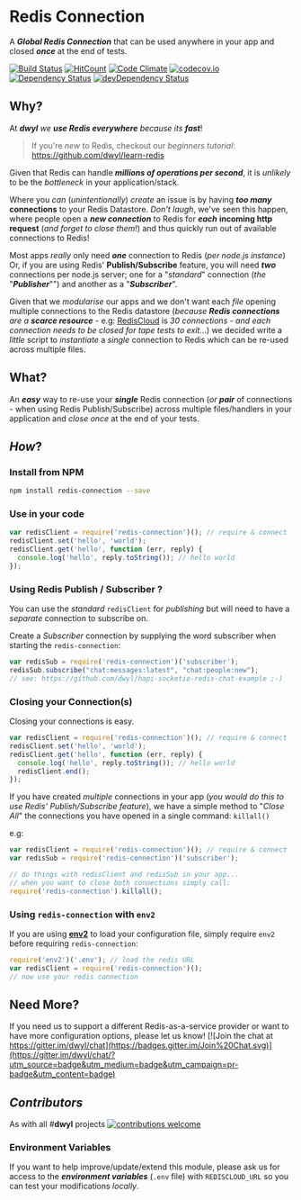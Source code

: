 # Redis Connection

A ***Global Redis Connection*** that can be used anywhere in your app
and closed ***once*** at the end of tests.

[![Build Status](https://travis-ci.org/dwyl/redis-connection.svg)](https://travis-ci.org/dwyl/redis-connection)
[![HitCount](https://hitt.herokuapp.com/nelsonic/redis-connection.svg)](https://github.com/dwyl/redis-connection)
[![Code Climate](https://codeclimate.com/github/dwyl/redis-connection/badges/gpa.svg)](https://codeclimate.com/github/dwyl/redis-connection)
[![codecov.io](http://codecov.io/github/dwyl/redis-connection/coverage.svg?branch=master)](http://codecov.io/github/dwyl/redis-connection?branch=master)
[![Dependency Status](https://david-dm.org/dwyl/redis-connection.svg)](https://david-dm.org/dwyl/redis-connection)
[![devDependency Status](https://david-dm.org/dwyl/redis-connection/dev-status.svg)](https://david-dm.org/dwyl/redis-connection#info=devDependencies)


## Why?

At ***dwyl*** *we* ***use Redis everywhere*** *because its* ***fast***!

> If you're *new* to Redis, checkout our *beginners tutorial*:
https://github.com/dwyl/learn-redis

Given that Redis can handle ***millions of operations per second***,
it is *unlikely* to be the *bottleneck* in your application/stack.

Where you *can* (*unintentionally*) *create* an issue is by having
***too many*** **connections** to your Redis Datastore.
*Don't laugh*, we've seen this happen,
where people open a ***new connection*** to Redis
for ***each*** **incoming http request**
(*and forget to close them!*) and thus quickly run out
of available connections to Redis!

Most apps *really* only need ***one*** connection to Redis (*per node.js instance*)
Or, if you are using Redis' **Publish/Subscribe** feature, you will need ***two*** connections per node.js server; one for a "*standard*" connection (*the* "***Publisher***"") and another as a "***Subscriber***".


Given that we *modularise* our apps and we
don't want each *file* opening multiple connections to the Redis datastore
(*because* ***Redis connections*** *are a* ***scarce resource*** - e.g: [RedisCloud](https://addons.heroku.com/rediscloud) is *30 connections* - *and
  each connection needs to be closed for tape tests to exit*...)
we decided write a *little* script to *instantiate* a *single* connection
to Redis which can be re-used across multiple files.


## What?

An ***easy*** way to re-use your ***single*** Redis connection
(*or* ***pair*** of connections - when using Redis Publish/Subscribe)
across multiple files/handlers in your application
and *close once* at the end of your tests.


## *How*?

### Install from NPM

```sh
npm install redis-connection --save
```

### Use in your code

```js
var redisClient = require('redis-connection')(); // require & connect
redisClient.set('hello', 'world');
redisClient.get('hello', function (err, reply) {
  console.log('hello', reply.toString()); // hello world
});
```

### Using Redis Publish / Subscriber ?

You can use the *standard* `redisClient` for *publishing* but
will need to have a *separate* connection to subscribe on.

Create a *Subscriber* connection by supplying the word subscriber
when starting the `redis-connection`:

```js
var redisSub = require('redis-connection')('subscriber');
redisSub.subscribe("chat:messages:latest", "chat:people:new");
// see: https://github.com/dwyl/hapi-socketio-redis-chat-example ;-)
```

### Closing your Connection(s)

Closing your connections is easy.

```js
var redisClient = require('redis-connection')(); // require & connect
redisClient.set('hello', 'world');
redisClient.get('hello', function (err, reply) {
  console.log('hello', reply.toString()); // hello world
  redisClient.end();
});
```

If you have created *multiple* connections in your app
(*you would do this to use Redis' Publish/Subscribe feature*),
we have a simple method to "*Close All*" the connections
you have opened in a single command: `killall()`

e.g:

```js
var redisClient = require('redis-connection')(); // require & connect
var redisSub = require('redis-connection')('subscriber');

// do things with redisClient and redisSub in your app...
// when you want to close both connections simply call:
require('redis-connection').killall();
```

### Using `redis-connection` with `env2`

If you are using [**env2**](https://github.com/dwyl/env2) to load your configuration file, simply require `env2` before requiring `redis-connection`:

```js
require('env2')('.env'); // load the redis URL
var redisClient = require('redis-connection')();
// now use your redis connection
```

## Need More?

If you need us to support a different Redis-as-a-service provider
or want to have more configuration options, please let us know!
[![Join the chat at https://gitter.im/dwyl/chat](https://badges.gitter.im/Join%20Chat.svg)](https://gitter.im/dwyl/chat/?utm_source=badge&utm_medium=badge&utm_campaign=pr-badge&utm_content=badge)

## *Contributors*

As with all #**dwyl** projects
[![contributions welcome](https://img.shields.io/badge/contributions-welcome-brightgreen.svg?style=flat)](https://github.com/dwyl/redis-connection/issues)

### Environment Variables

If you want to help improve/update/extend this module,
please ask us for access to the ***environment variables***
(`.env` file) with `REDISCLOUD_URL` so you can test your modifications *locally*.
